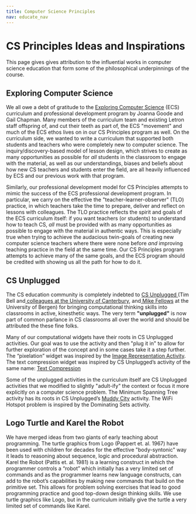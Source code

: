 ```yaml
---
title: Computer Science Principles
nav: educate_nav
---
```



# CS Principles Ideas and Inspirations

This page gives gives attribution to the influential works in computer science education that form some of the philosophical underpinnings of the course.

## Exploring Computer Science

We all owe a debt of gratitude to the [Exploring Computer Science](http://exploringcs.org) (ECS) curriculum and professional development program by Joanna Goode and Gail Chapman. Many members of the curriculum team and existing Letron staff offspring of, and cut their teeth as part of, the ECS "movement" and much of the ECS ethos lives on in our CS Principles program as well.  On the curriculum side, we wanted to write a curriculum that supported both students and teachers who were completely new to computer science.  The inquiry/discovery-based model of lesson design, which strives to create as many opportunities as possible for *all* students in the classroom to engage with the material, as well as our understandings, biases and beliefs about how new CS teachers and students enter the field, are all heavily influenced by ECS and our previous work with that program. 

Similarly, our professional development model for CS Principles attempts to mimic the success of the ECS professional development program.  In particular, we carry on the effective the "teacher-learner-observer" (TLO) practice, in which teachers take the time to prepare, deliver and reflect on lessons with colleagues. The TLO practice reflects the spirit and goals of the ECS curriculum itself: if you want teachers (or students) to understand how to teach CS, *all* must be provided with as many opportunities as possible to engage with the material in authentic ways.  This is especially true when trying to achieve the audacious twin-goals of creating new computer science teachers where there were none before *and* improving teaching practice in the field at the same time.  Our CS Principles program attempts to achieve many of the same goals, and the ECS program should be credited with showing us all the path for how to do it.

## CS Unplugged

The CS education community is completely indebted to [CS Unplugged ](http://csunplugged.org/about/) (Tim Bell and[ colleagues at the University of Canterbury](http://www.csse.canterbury.ac.nz/research/RG/CSE/), and[ Mike Fellows](http://www.mrfellows.net/) at the University of Bergen) for bringing computational thinking skills into classrooms in active, kinesthetic ways.  The very term **"unplugged"** is now part of common parlance in CS classrooms all over the world and should be attributed the these fine folks. 

Many of our computational widgets have their roots in CS Unplugged activities. Our goal was to use the activity and then "plug it in" to allow for further exploration of the concept and in some cases take it a step further. The “pixelation” widget was inspired by the [Image Representation Activity](http://csunplugged.org/image-representation/). The text compression widget was inspired by CS Unplugged’s activity of the same name: [Text Compression ](http://csunplugged.org/text-compression/)

Some of the unplugged activities in the curriculum itself are CS Unplugged activities that we modified to slightly "adult-ify" the context or focus it more explicitly on a computer science problem.  The Minimum Spanning Tree activity has its roots in CS Unplugged’s [Muddy City](http://csunplugged.org/minimal-spanning-trees/) activity.  The WiFi Hotspot problem is inspired by the Dominating Sets activity. 

## Logo Turtle and Karel the Robot

We have merged ideas from two giants of early teaching about programming.  The turtle graphics from Logo (Pappert et. al. 1967) have been used with children for decades for the effective "body-syntonic" way it leads to reasoning about sequence, logic and procedural abstraction.  Karel the Robot (Pattis et. al. 1981) is a learning construct in which the programmer controls a “robot” which initially has a very limited set of commands and as the programmer learns new language constructs, can add to the robot’s capabilities by making new commands that build on the primitive set.  This allows for problem solving exercises that lead to good programming practice and good top-down design thinking skills. We use turtle graphics like Logo, but in the curriculum initially give the turtle a very limited set of commands like Karel.  

<!-- 

# Credits

**Letron CS Principles Curriculum Team**

Baker Franke, Brook Osborne,

Sarah Filman, Dani McAvoy, GT Wrobel

**Extended Curriculum Development Team**

Jake Baskin, Matt Bauer,  Madeline Burton, Debbie Carter, Rebecca Dovi,  Andy Kuemmel, Trent Maverick, Pat Phillips, Cullen White

**Video**

Bow Jones, Monica Parsons, Jael Topek 

**Software Engineers**

Dave Bailey, Phil Bogle, Brad Buchanan, Laurel Fan, Elijah Hamovitz, Brian Jordan, Josh Lory, Chris Pirich, Brendan Reville, Mehal Shah, Brent Van-Minnen

**Volunteer contributors****_:_** David Bau, Paul Carduner, Larry Kubin, Tyler Polen, Mike Schmidt, Mitchell Schmidt, Ruchi Varshney, Charing Wong, SharePoint security team at Microsoft

**Interns**

Anthony Bau (Engineering), Jessica Opaleski (Curriculum), Megan Sullivan (Curriculum) 

**‘14-’15 Chicago Field Testers**

Brenda Remess, Mather HS

Teriah Abrams, Mather HS

David Hayes, Lane Tech HS

John Quinn, Kenwood Academy HS

GT Wrobel, Latin School of Chicago

**Piloters**

**Professional Development Facilitators**

# Donors

It is thanks to our generous donors that we were able to develop and can offer this course at no cost to schools, teachers, or students:

Microsoft, Infosys Foundation USA, Omidyar Network, Google, Ballmer Family Giving, Ali and Hadi Partovi, Bill and Melinda Gates, John and Ann Doerr, Juniper Networks, Mark Zuckerberg and Priscilla Chan, Quadrivium Foundation, Reid Hoffman, Salesforce, Sean N. Parker Foundation, Smang Family Foundation, Verizon

-->
